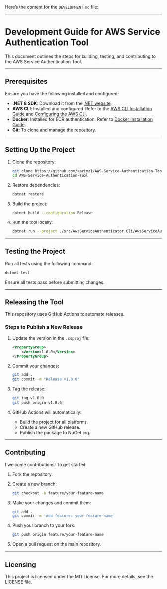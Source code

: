 Here’s the content for the `DEVELOPMENT.md` file:

---

# Development Guide for AWS Service Authentication Tool

This document outlines the steps for building, testing, and contributing to the AWS Service Authentication Tool.

---

## Prerequisites

Ensure you have the following installed and configured:

- **.NET 8 SDK**: Download it from the [.NET website](https://dotnet.microsoft.com/download).
- **AWS CLI**: Installed and configured. Refer to the [AWS CLI Installation Guide](https://docs.aws.amazon.com/cli/latest/userguide/install-cliv2.html) and [Configuring the AWS CLI](https://docs.aws.amazon.com/cli/latest/userguide/cli-configure-files.html).
- **Docker**: Installed for ECR authentication. Refer to [Docker Installation Guide](https://docs.docker.com/get-docker/).
- **Git**: To clone and manage the repository.

---

## Setting Up the Project

1. Clone the repository:
   ```bash
   git clone https://github.com/karimz1/AWS-Service-Authentication-Tool.git
   cd AWS-Service-Authentication-Tool
   ```

2. Restore dependencies:
   ```bash
   dotnet restore
   ```

3. Build the project:
   ```bash
   dotnet build --configuration Release
   ```

4. Run the tool locally:
   ```bash
   dotnet run --project ./src/AwsServiceAuthenticator.Cli/AwsServiceAuthenticator.Cli.csproj -- --command nuget --region us-east-1 --logFolderPath ./logs
   ```

---

## Testing the Project

Run all tests using the following command:

```bash
dotnet test
```

Ensure all tests pass before submitting changes.


---

## Releasing the Tool

This repository uses GitHub Actions to automate releases.

### Steps to Publish a New Release

1. Update the version in the `.csproj` file:
   ```xml
   <PropertyGroup>
       <Version>1.0.0</Version>
   </PropertyGroup>
   ```

2. Commit your changes:
   ```bash
   git add .
   git commit -m "Release v1.0.0"
   ```

3. Tag the release:
   ```bash
   git tag v1.0.0
   git push origin v1.0.0
   ```

4. GitHub Actions will automatically:
   - Build the project for all platforms.
   - Create a new GitHub release.
   - Publish the package to NuGet.org.

---

## Contributing

I welcome contributions! To get started:

1. Fork the repository.
2. Create a new branch:
   ```bash
   git checkout -b feature/your-feature-name
   ```

3. Make your changes and commit them:
   ```bash
   git add .
   git commit -m "Add feature: your-feature-name"
   ```

4. Push your branch to your fork:
   ```bash
   git push origin feature/your-feature-name
   ```

5. Open a pull request on the main repository.

---

## Licensing

This project is licensed under the MIT License. For more details, see the [LICENSE](./LICENSE) file.

